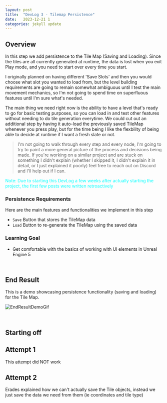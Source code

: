 ```yaml
---
layout: post
title:  "DevLog 3 - Tilemap Persistence"
date:   2023-12-21 1
categories: jekyll update
---
```


## Overview 


In this step we add persistence to the Tile Map (Saving and Loading). Since the tiles are all currently generated at runtime, the data is lost when you exit Play mode, and you need to start over every time you start.

I originally planned on having different 'Save Slots' and then you would choose what slot you wanted to load from, but the level building requirements are going to remain somewhat ambiguous until I test the main movement mechanics, so I'm not going to spend time on superfluous features until I'm sure what's needed.

The main thing we need right now is the ability to have a level that's ready to go for basic testing purposes, so you can load in and test other features without needing to do tile generation everytime. We could cut out an additional step by having it auto-load the previously saved TileMap whenever you press play, but for the time being I like the flexbility of being able to decide at runtime if I want a fresh slate or not.

> I'm not going to walk through every step and every node, I'm going to try to paint a more general picture of the process and decisions being made. If you're working on a similar project and are stuck on something I didn't explain (whether I skipped it, I didn't explain it in detail, or I just explained it poorly) feel free to reach out on Discord and I'll help out if I can.

<span style="color: cyan"> Note: Due to starting this DevLog a few weeks after actually starting the project, the first few posts were written retroactively </span>

### Persistence Requirements

Here are the main features and functionalities we implement in this step

*  `Save` Button that stores the TileMap data
*  `Load` Button to re-generate the TileMap using the saved data 

### Learning Goal

*  Get comfortable with the basics of working with UI elements in Unreal Engine 5

<br>

## End Result

This is a demo showcasing persistence functionality (saving and loading) for the Tile Map.

![EndResultDemoGif](/static/3-tilemap-persistence-assets/TileMapPersistence720.gif)

<br>

## Starting off



## Attempt 1

This attempt did NOT work


## Attempt 2

Erades explained how we can't actually save the Tile objects, instead we just save the data we need from them (ie coordinates and tile type)


